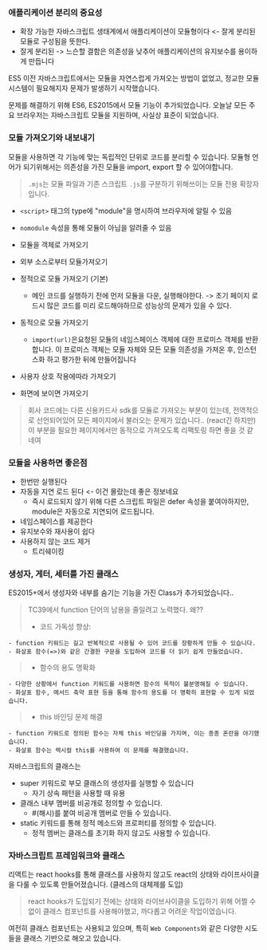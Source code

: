 ### 애플리케이션 분리의 중요성

- 확장 가능한 자바스크립트 생태계에서 애플리케이션이 모듈형이다 <- 잘게 분리된 모듈로 구성됨을 뜻한다.
- 잘게 분리된 -> 느슨할 결함은 의존성을 낮추어 애플리케이션의 유지보수를 용이하게 만듭니다

ES5 이전 자바스크립트에서는 모듈을 자연스럽게 가져오는 방법이 없었고, 정교한 모듈 시스템이 필요해지자 문제가 발생하기 시작했습니다.

문제를 해결하기 위해 ES6, ES2015에서 모듈 기능이 추가되었습니다.
오늘날 모든 주요 브라우저는 자바스크립트 모듈을 지원하며, 사실상 표준이 되었습니다.

### 모듈 가져오기와 내보내기

모듈을 사용하면 각 기능에 맞는 독립적인 단위로 코드를 분리할 수 있습니다.
모듈형 언어가 되기위해서는 의존성을 가진 모듈을 import, export 할 수 있어야합니다.

> `.mjs`는 모듈 파일과 기존 스크립트 `.js`를 구분하기 위해쓰이는 모듈 전용 확장자 입니다.

- `<script>` 태그의 type에 "module"을 명시하여 브라우저에 알릴 수 있음
- `nomodule` 속성을 통해 모듈이 아님을 알려줄 수 있음

- 모듈을 객체로 가져오기
- 외부 소스로부터 모듈가져오기
- 정적으로 모듈 가져오기 (기본)
  - 메인 코드를 실행하기 전에 먼저 모듈을 다운, 실행해야한다.
    -> 초기 페이지 로드시 많은 코드를 미리 로드해야하므로 성능상의 문제가 있을 수 있다.
- 동적으로 모듈 가져오기
  - `import(url)`은요청된 모듈의 네임스페이스 객체에 대한 프로미스 객체를 반환합니다.
    이 프로미스 객체는 모듈 자체와 모든 모듈 의존성을 가져온 후, 인스턴스화 하고 평가한 뒤에 만들어집니다
- 사용자 상호 작용에따라 가져오기
- 화면에 보이면 가져오기

> 회사 코드에는 다른 신용카드사 sdk를 모듈로 가져오는 부분이 있는데, 전역적으로 선언되어있어 모든 페이지에서 불러오는 문제가 있습니다.. (react긴 하지만)
> 이 부분을 필요한 페이지에서만 동적으로 가져오도록 리팩토링 하면 좋을 것 같네여

### 모듈을 사용하면 좋은점

- 한번만 실행된다
- 자동을 지연 로드 된다 <- 이건 몰랐는데 좋은 정보네요
  - 즉시 로드되지 않기 위해 다른 스크립트 파일은 defer 속성을 붙여야하지만, module은 자동으로 지연되어 로드됩니다.
- 네임스페이스를 제공한다
- 유지보수와 재사용이 쉽다
- 사용하지 않는 코드 제거
  - 트리쉐이킹

### 생성자, 게터, 세터를 가진 클래스

ES2015+에서 생성자와 내부를 숨기는 기능을 가진 Class가 추가되었습니다..

> TC39에서 function 단어의 남용을 줄일려고 노력했다.
> 왜??
>
> - 코드 가독성 향상:

    - function 키워드는 길고 반복적으로 사용될 수 있어 코드를 장황하게 만들 수 있습니다.
    - 화살표 함수(=>)와 같은 간결한 구문을 도입하여 코드를 더 읽기 쉽게 만들었습니다.

> - 함수의 용도 명확화

    - 다양한 상황에서 function 키워드를 사용하면 함수의 목적이 불분명해질 수 있습니다.
    - 화살표 함수, 메서드 축약 표현 등을 통해 함수의 용도를 더 명확히 표현할 수 있게 되었습니다.

> - this 바인딩 문제 해결

    - function 키워드로 정의된 함수는 자체 this 바인딩을 가지며, 이는 종종 혼란을 야기했습니다.
    - 화살표 함수는 렉시컬 this를 사용하여 이 문제를 해결했습니다.

자바스크립트의 클래스는

- super 키워드로 부모 클래스의 생성자를 실행할 수 있습니다
  - 자기 상속 패턴을 사용할 때 유용
- 클래스 내부 멤버를 비공개로 정의할 수 있습니다.
  - #(해시)를 붙여 비공개 멤버로 만들 수 있습니다.
- static 키워드를 통해 정적 메소드와 프로퍼티를 정의할 수 있습니다.
  - 정적 멤버는 클래스를 초기화 하지 않고도 사용할 수 있습니다.

### 자바스크립트 프레임워크와 클래스

리액트는 react hooks를 통해 클래스를 사용하지 않고도 react의 상태와 라이프사이클을 다룰 수 있도록 만들어졌습니다. (클레스의 대체제를 도입)

> react hooks가 도입되기 전에는 상태와 라이브사이클을 도입하기 위해 어쩔 수 없이 클래스 컴포넌트를 사용해야했고, 까다롭고 어려운 작업이였습니다.

여전히 클래스 컴포넌트는 사용되고 있으며, 특히 `Web Components`와 같은 다양한 시도들을 클래스 기반으로 해오고 있습니다.
